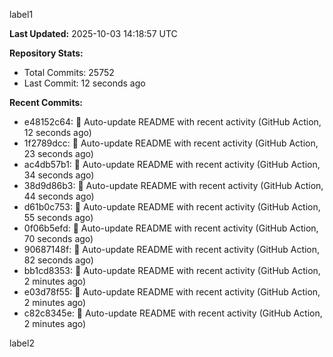 
label1 
<!-- ACTIVITY_START -->
**Last Updated:** 2025-10-03 14:18:57 UTC

**Repository Stats:**
- Total Commits: 25752
- Last Commit: 12 seconds ago

**Recent Commits:**
- e48152c64: 🤖 Auto-update README with recent activity (GitHub Action, 12 seconds ago)
- 1f2789dcc: 🤖 Auto-update README with recent activity (GitHub Action, 23 seconds ago)
- ac4db57b1: 🤖 Auto-update README with recent activity (GitHub Action, 34 seconds ago)
- 38d9d86b3: 🤖 Auto-update README with recent activity (GitHub Action, 44 seconds ago)
- d61b0c753: 🤖 Auto-update README with recent activity (GitHub Action, 55 seconds ago)
- 0f06b5efd: 🤖 Auto-update README with recent activity (GitHub Action, 70 seconds ago)
- 90687148f: 🤖 Auto-update README with recent activity (GitHub Action, 82 seconds ago)
- bb1cd8353: 🤖 Auto-update README with recent activity (GitHub Action, 2 minutes ago)
- e03d78f55: 🤖 Auto-update README with recent activity (GitHub Action, 2 minutes ago)
- c82c8345e: 🤖 Auto-update README with recent activity (GitHub Action, 2 minutes ago)
<!-- ACTIVITY_END -->

label2
